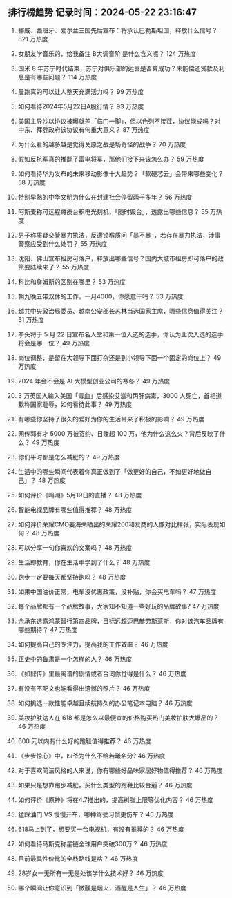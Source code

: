 
## 排行榜趋势 记录时间：2024-05-22 23:16:47
  
  1. 挪威、西班牙、爱尔兰三国先后宣布：将承认巴勒斯坦国，释放什么信号？ 821 万热度
    
  2. 女朋友学音乐的，给我备注 B大调音阶 是什么含义呢？ 124 万热度
    
  3. 国米 8 年苏宁时代结束，苏宁对俱乐部的运营是否算成功？未能偿还贷款及利息是有哪些问题？ 114 万热度
    
  4. 晨跑真的可以让人整天充满活力吗？ 99 万热度
    
  5. 如何看待2024年5月22日A股行情？ 93 万热度
    
  6. 美国主导沙以协议被曝就差「临门一脚」，但以色列不接茬，协议能成吗？对中东、拜登政府该协议有何重大意义？ 87 万热度
    
  7. 为什么看的越多越是觉得关原之战是场奇怪的战争？ 70 万热度
    
  8. 假如反抗军真的推翻了雷电将军，那他们接下来该怎么办？ 59 万热度
    
  9. 如何看待华为发布的未来移动影像十大趋势？「软硬芯云」会带来哪些变化？ 58 万热度
    
  10. 特别早熟的中华文明为什么在封建社会停留两千多年？ 56 万热度
    
  11. 阿斯麦称可远程瘫痪台积电光刻机，「随时毁台」，透露出哪些信息？ 55 万热度
    
  12. 男子称质疑交警暴力执法，反遭锁喉质问「暴不暴」，若存在暴力执法，涉事警察应受到什么处罚？ 55 万热度
    
  13. 沈阳、佛山宣布租房可落户，释放出哪些信号？国内大城市租房即可落户的政策要陆续来了？ 55 万热度
    
  14. 科比和詹姆斯的区别在哪里？ 53 万热度
    
  15. 朝九晚五带双休的工作，一月4000，你愿意干吗？ 53 万热度
    
  16. 越共中央政治局委员、越南公安部长苏林当选国家主席，哪些信息值得关注？ 51 万热度
    
  17. 拳头将于 5 月 22 日宣布名人堂和第一位入选的选手，你认为此次入选的选手将会是哪一位？ 49 万热度
    
  18. 岗位调整，是留在大领导下面打杂还是到小领导下面一个固定的岗位上？ 49 万热度
    
  19. 2024 年会不会是 AI 大模型创业公司的寒冬？ 49 万热度
    
  20. 3 万英国人输入美国「毒血」后感染艾滋和丙肝病毒，3000 人死亡，首相道歉称国家耻辱，如何看待此事？ 49 万热度
    
  21. 有哪些你坚持了很久的爱好为你的生活带来了积极的影响？ 49 万热度
    
  22. 网传郭有才 5000 万被签约、日赚超 100 万，他为什么这么火？背后反映了什么？ 49 万热度
    
  23. 你们平时都是怎么减肥的？ 49 万热度
    
  24. 生活中的哪些瞬间代表着你真正做到了「做更好的自己，不如更好地做自己」？ 48 万热度
    
  25. 如何评价《鸣潮》5月19日的直播？ 48 万热度
    
  26. 智能电视品牌有哪些值得推荐？ 48 万热度
    
  27. 如何评价荣耀CMO姜海荣晒出的荣耀200和友商的人像对比样张，实际表现如何？ 48 万热度
    
  28. 可以分享一句你喜欢的文案吗？ 48 万热度
    
  29. 生活即教育，你在生活中学到了什么？ 48 万热度
    
  30. 跑步一定要每天都坚持跑吗？ 48 万热度
    
  31. 如果中国油价正常，电车没优惠政策，没补贴，你会买电车吗？ 47 万热度
    
  32. 每个品牌都有一个品牌故事，大家知不知道一些好玩的品牌故事? 47 万热度
    
  33. 余承东透露鸿蒙智行第四品牌，目标远超迈巴赫劳斯莱斯，你对该汽车品牌有哪些期待？ 47 万热度
    
  34. 如何提高自己的专注力，提高我的工作效率？ 46 万热度
    
  35. 正史中的鲁肃是一个怎样的人？ 46 万热度
    
  36. 《如懿传》里最离谱的剧情或者台词你觉得是什么？ 46 万热度
    
  37. 有没有不配文也能看得出遗憾的照片？ 46 万热度
    
  38. 如何挑选一款性能卓越且续航持久的办公笔记本电脑？ 46 万热度
    
  39. 美妆护肤达人在 618 都是怎么以最便宜的价格购买热门美妆护肤大爆品的？ 46 万热度
    
  40. 600 元以内有什么好的跑鞋值得推荐？ 46 万热度
    
  41. 《步步惊心》中，四爷为什么不给若曦名分? 46 万热度
    
  42. 对于喜欢简洁风格的人来说，你有哪些好品味家居好物值得推荐？ 46 万热度
    
  43. 如果只是想靠跑步减肥，买什么类型的跑鞋比较合适？ 46 万热度
    
  44. 如何评价《原神》将在4.7推出的，提高树脂上限等优化内容？ 46 万热度
    
  45. 猛踩油门 VS 慢慢开车，哪种驾驶习惯更伤车？ 46 万热度
    
  46. 618马上到了，想要买一台电视机，有没有推荐的？ 46 万热度
    
  47. 如何看待马斯克称星链全球用户突破300万？ 46 万热度
    
  48. 目前最具性价比的全栈路线是啥？ 46 万热度
    
  49. 28岁女一无所有一无是处该学什么技术好？ 46 万热度
    
  50. 哪个瞬间让你意识到「微醺是烟火，酒醒是人生」？ 46 万热度
    